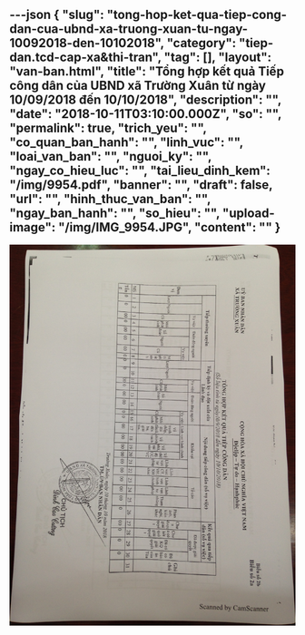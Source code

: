 ---json
{
    "slug": "tong-hop-ket-qua-tiep-cong-dan-cua-ubnd-xa-truong-xuan-tu-ngay-10092018-den-10102018",
    "category": "tiep-dan.tcd-cap-xa&thi-tran",
    "tag": [],
    "layout": "van-ban.html",
    "title": "Tổng hợp kết quả Tiếp công dân của UBND xã Trường Xuân từ ngày 10/09/2018 đến 10/10/2018",
    "description": "",
    "date": "2018-10-11T03:10:00.000Z",
    "so": "",
    "permalink": true,
    "trich_yeu": "",
    "co_quan_ban_hanh": "",
    "linh_vuc": "",
    "loai_van_ban": "",
    "nguoi_ky": "",
    "ngay_co_hieu_luc": "",
    "tai_lieu_dinh_kem": "/img/9954.pdf",
    "banner": "",
    "draft": false,
    "url": "",
    "hinh_thuc_van_ban": "",
    "ngay_ban_hanh": "",
    "so_hieu": "",
    "upload-image": "/img/IMG_9954.JPG",
    "__content__": ""
}
---
<p><img alt="" src="/img/IMG_9954.JPG" /></p>
